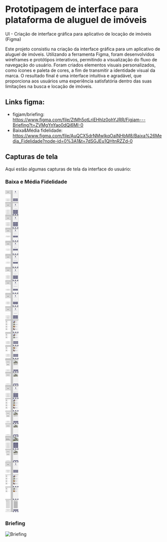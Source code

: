 # Prototipagem de interface para plataforma de aluguel de imóveis
UI - Criação de interface gráfica para aplicativo de locação de imóveis (Figma)

Este projeto consistiu na criação da interface gráfica para um aplicativo de aluguel de imóveis. Utilizando a ferramenta Figma, foram desenvolvidos wireframes e protótipos interativos, permitindo a visualização do fluxo de navegação do usuário. Foram criados elementos visuais personalizados, como ícones e paleta de cores, a fim de transmitir a identidade visual da marca. O resultado final é uma interface intuitiva e agradável, que proporciona aos usuários uma experiência satisfatória dentro das suas limitações na busca e locação de imóveis.

## Links figma:
- figjam/briefing: https://www.figma.com/file/ZtMh5otLriEHhIz0ohYJRR/Figjam---Briefing?t=ZVMgYnYao0dQi6MI-0
- Baixa&Média fidelidade: https://www.figma.com/file/AuQCX5drNMwIkqOalNHbM8/Baixa%26Media_Fidelidade?node-id=0%3A1&t=7dSGJEu1QHtnRZZd-0

## Capturas de tela

Aqui estão algumas capturas de tela da interface do usuário:

### Baixa e Média Fidelidade

![Baixa e Média Fidelidade](Baixa&Media_Fidelidade.png)

### Briefing

![Briefing](https://github.com/Sergio-Gabriell/UI-aplicativo-de-aluguel-de-imoveis/blob/master/Figjam%20-%20Briefing.png?raw=true)

